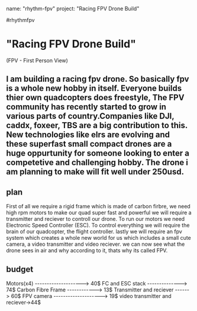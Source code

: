 name: "rhythm-fpv"
project: "Racing FPV Drone Build"

#rhythmfpv
# "Racing FPV Drone Build"

(FPV - First Person View)
## I am building a racing fpv drone. So basically fpv is a whole new hobby in itself. Everyone builds thier own quadcopters does freestyle, The FPV community has recently started to grow in various parts of country.Companies like DJI, caddx, foxeer, TBS are a big contribution to this. New technologies like elrs are evolving and these superfast small compact drones are a huge oppurtunity for someone looking to enter a competetive and challenging hobby. The drone i am planning to make will fit well under 250usd.

## plan
First of all we require a rigid frame which is made of carbon firbre, we need high rpm motors to make our quad super fast and powerful
we will require a transmitter and reciever to controll our drone. To run our motors we need Electronic Speed Controller (ESC). To control everything
we will require the brain of our quadcopter, the flight controller. lastly we will require an fpv system which creates a whole new world for us 
which includes a small cute camera, a video transmitter and video reciever. we can now see what the drone sees in air and why according to it, thats why
its called FPV.

## budget

Motors(x4) --------------------> 40$
FC and ESC stack --------------> 74$
Carbon Fibre Frame ------------> 13$
Transmitter and reciever ------> 60$
FPV camera --------------------> 19$
video transmitter and reciever->44$
